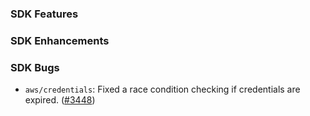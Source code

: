 ### SDK Features

### SDK Enhancements

### SDK Bugs
* `aws/credentials`: Fixed a race condition checking if credentials are expired. ([#3448](https://github.com/aws/aws-sdk-go/issues/3448))

